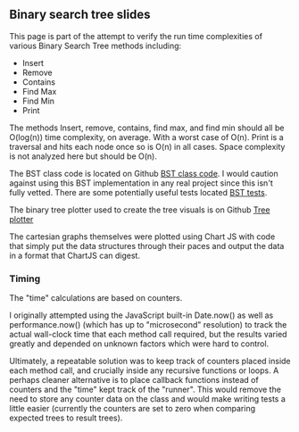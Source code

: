 
  ## Binary search tree slides

  This page is part of the attempt to verify the run time complexities of various Binary Search Tree methods including:

  - Insert
  - Remove
  - Contains
  - Find Max
  - Find Min
  - Print


  The methods Insert, remove, contains, find max, and find min should all be O(log(n)) time complexity, on average. With a worst case of O(n). Print is a traversal and hits each node once so is O(n) in all cases. Space complexity is not analyzed here but should be O(n).
  
  The BST class code is located on Github [BST class code](https://github.com/asdFletcher/data-structures-and-algorithms/tree/master/src/data-structures/binary-search-tree). I would caution against using this BST implementation in any real project since this isn't fully vetted. There are some potentially useful tests located [BST tests](https://github.com/asdFletcher/data-structures-and-algorithms/blob/master/src/data-structures/binary-search-tree/__tests__/binary-search-tree.test.js).

  The binary tree plotter used to create the tree visuals is on Github [Tree plotter](https://github.com/asdFletcher/binary-tree-plotter)

  The cartesian graphs themselves were plotted using Chart JS with code that simply put the data structures through their paces and output the data in a format that ChartJS can digest.

  ### Timing
  The "time" calculations are based on counters. 
  
  I originally attempted using the JavaScript built-in Date.now() as well as performance.now() (which has up to "microsecond" resolution) to track the actual wall-clock time that each method call required, but the results varied greatly and depended on unknown factors which were hard to control. 
  
  Ultimately, a repeatable solution was to keep track of counters placed inside each method call, and crucially inside any recursive functions or loops. A perhaps cleaner alternative is to place callback functions instead of counters and the "time" kept track of the "runner". This would remove the need to store any counter data on the class and would make writing tests a little easier (currently the counters are set to zero when comparing expected trees to result trees).
  